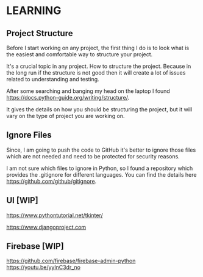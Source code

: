 # LEARNING

## Project Structure
Before I start working on any project, the first thing I do is to look what is the easiest and comfortable way to 
structure your project.

It's a crucial topic in any project. How to structure the project. Because in the long run if the structure is not good 
then it will create a lot of issues related to understanding and testing.

After some searching and banging my head on the laptop I found https://docs.python-guide.org/writing/structure/.

It gives the details on how you should be structuring the project, but it will vary on the type of project you are 
working on.

## Ignore Files

Since, I am going to push the code to GitHub it's better to ignore those files which are not needed and need to be 
protected for security reasons.

I am not sure which files to ignore in Python, so I found a repository which provides the .gitignore for different 
languages. You can find the details here https://github.com/github/gitignore.

## UI [WIP]

https://www.pythontutorial.net/tkinter/

https://www.djangoproject.com

## Firebase [WIP]

https://github.com/firebase/firebase-admin-python
https://youtu.be/yylnC3dr_no